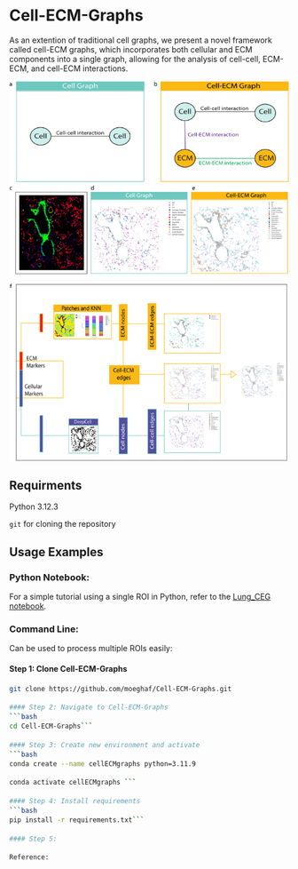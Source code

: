 # Cell-ECM-Graphs

As an extention of traditional cell graphs, we present a novel framework called cell-ECM graphs, which incorporates both cellular and ECM components into a single graph, allowing for the analysis of cell-cell, ECM-ECM, and cell-ECM interactions. 


![Method Overview](Figure_1.png)

## Requirments
Python 3.12.3

`git` for cloning the repository

## Usage Examples
### Python Notebook: 
For a simple tutorial using a single ROI in Python, refer to the [Lung_CEG notebook](tutorial/Lung_single_ROI.ipynb).

### Command Line:  
Can be used to process multiple ROIs easily:

#### Step 1: Clone Cell-ECM-Graphs
```bash
git clone https://github.com/moeghaf/Cell-ECM-Graphs.git

#### Step 2: Navigate to Cell-ECM-Graphs
```bash
cd Cell-ECM-Graphs```

#### Step 3: Create new environment and activate 
```bash
conda create --name cellECMgraphs python=3.11.9

conda activate cellECMgraphs ```

#### Step 4: Install requirements 
```bash
pip install -r requirements.txt```

#### Step 5: 

Reference: 
